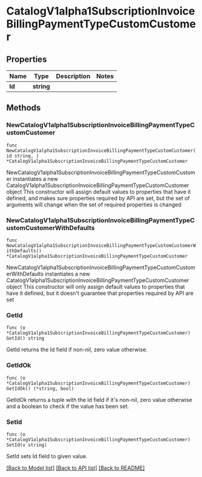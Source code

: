 # CatalogV1alpha1SubscriptionInvoiceBillingPaymentTypeCustomCustomer

## Properties

Name | Type | Description | Notes
------------ | ------------- | ------------- | -------------
**Id** | **string** |  | 

## Methods

### NewCatalogV1alpha1SubscriptionInvoiceBillingPaymentTypeCustomCustomer

`func NewCatalogV1alpha1SubscriptionInvoiceBillingPaymentTypeCustomCustomer(id string, ) *CatalogV1alpha1SubscriptionInvoiceBillingPaymentTypeCustomCustomer`

NewCatalogV1alpha1SubscriptionInvoiceBillingPaymentTypeCustomCustomer instantiates a new CatalogV1alpha1SubscriptionInvoiceBillingPaymentTypeCustomCustomer object
This constructor will assign default values to properties that have it defined,
and makes sure properties required by API are set, but the set of arguments
will change when the set of required properties is changed

### NewCatalogV1alpha1SubscriptionInvoiceBillingPaymentTypeCustomCustomerWithDefaults

`func NewCatalogV1alpha1SubscriptionInvoiceBillingPaymentTypeCustomCustomerWithDefaults() *CatalogV1alpha1SubscriptionInvoiceBillingPaymentTypeCustomCustomer`

NewCatalogV1alpha1SubscriptionInvoiceBillingPaymentTypeCustomCustomerWithDefaults instantiates a new CatalogV1alpha1SubscriptionInvoiceBillingPaymentTypeCustomCustomer object
This constructor will only assign default values to properties that have it defined,
but it doesn't guarantee that properties required by API are set

### GetId

`func (o *CatalogV1alpha1SubscriptionInvoiceBillingPaymentTypeCustomCustomer) GetId() string`

GetId returns the Id field if non-nil, zero value otherwise.

### GetIdOk

`func (o *CatalogV1alpha1SubscriptionInvoiceBillingPaymentTypeCustomCustomer) GetIdOk() (*string, bool)`

GetIdOk returns a tuple with the Id field if it's non-nil, zero value otherwise
and a boolean to check if the value has been set.

### SetId

`func (o *CatalogV1alpha1SubscriptionInvoiceBillingPaymentTypeCustomCustomer) SetId(v string)`

SetId sets Id field to given value.



[[Back to Model list]](../README.md#documentation-for-models) [[Back to API list]](../README.md#documentation-for-api-endpoints) [[Back to README]](../README.md)


